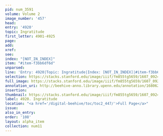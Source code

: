 ```yaml
---
pid: num_3591
volume: Volume 2
image_number: '457'
head:
entry: '4920'
topic: Ingratitude
first_letter: 4901-4925
page:
add:
xref:
see:
index: "[NOT_IN_INDEX]"
item: "#item-f3bb6df6d"
unparsed:
line: 'Entry: 4920|Topic: Ingratitude|Index: [NOT_IN_INDEX]|#item-f3bb6df6d'
selection: https://stacks.stanford.edu/image/iiif/fm855tg5659/1607_0924/524,1991,2621,248/full/0/default.jpg
full_image: https://stacks.stanford.edu/image/iiif/fm855tg5659/1607_0924/full/full/0/default.jpg
annotation_uri: http://beehive-anno.library.upenn.edu/annotation/1680628220180
insertion:
thumbnail: https://stacks.stanford.edu/image/iiif/fm855tg5659/1607_0924/524,1991,600,180/250,/0/default.jpg
label: 4920. Ingratitude
location: "<a href='/digital-beehive/toc/toc2_447/'>Full Page</a>"
issue:
also_in_entry:
order: '108'
layout: alpha_item
collection: num11
---
```

